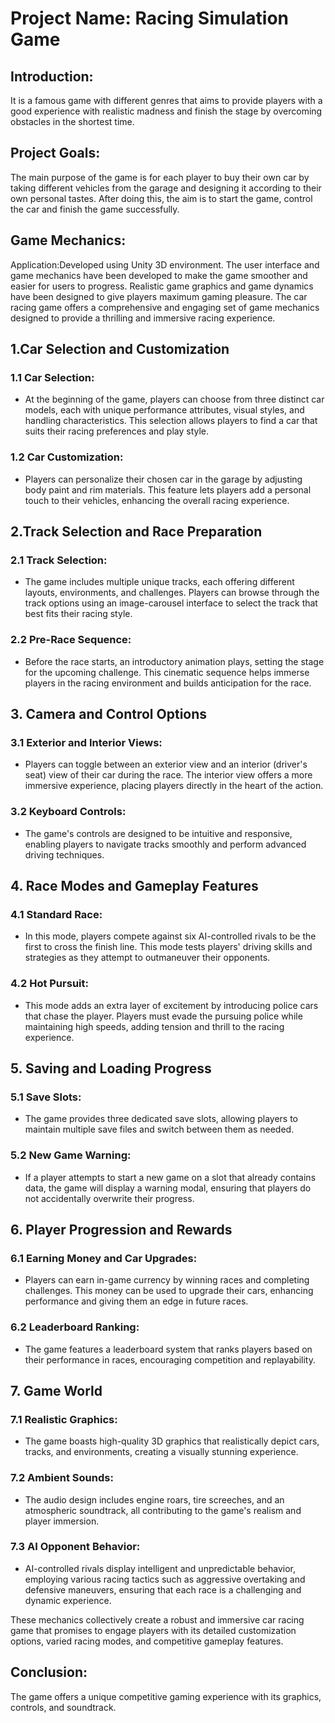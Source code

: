 # Project Name: Racing Simulation Game

## Introduction:  
It is a famous game with different genres that aims to provide players with a good experience with realistic madness and finish 
the stage by overcoming obstacles in the shortest time.

## Project Goals: 
The main purpose of the game is for each player to buy their own car by taking different vehicles from the garage and designing 
it according to their own personal tastes. After doing this, the aim is to start the game, control the car and finish the game successfully.

## Game Mechanics:
Application:Developed using Unity 3D environment. The user interface and game mechanics have been developed to make the game smoother 
and easier for users to progress. Realistic game graphics and game dynamics have been designed to give players maximum gaming pleasure.
The car racing game offers a comprehensive and engaging set of game mechanics designed to provide a thrilling and immersive racing 
experience. 

## 1.Car Selection and Customization

### 1.1 Car Selection:
   - At the beginning of the game, players can choose from three distinct car models, each with unique performance attributes,
     visual styles, and handling characteristics. This selection allows players to find a car that suits their racing preferences and play style.

### 1.2 Car Customization:
   - Players can personalize their chosen car in the garage by adjusting body paint and rim materials. This feature lets players add
     a personal touch to their vehicles, enhancing the overall racing experience.

## 2.Track Selection and Race Preparation

### 2.1 Track Selection:
   - The game includes multiple unique tracks, each offering different layouts, environments, and challenges. Players can browse through
     the track options using an image-carousel interface to select the track that best fits their racing style.

### 2.2 Pre-Race Sequence:
   - Before the race starts, an introductory animation plays, setting the stage for the upcoming challenge. This cinematic sequence helps
     immerse players in the racing environment and builds anticipation for the race.

## 3. Camera and Control Options

### 3.1 Exterior and Interior Views:
  - Players can toggle between an exterior view and an interior (driver's seat) view of their car during the race. The interior view offers
    a more immersive experience, placing players directly in the heart of the action.
  
### 3.2 Keyboard Controls:
  - The game's controls are designed to be intuitive and responsive, enabling players to navigate tracks smoothly and perform advanced driving techniques.

## 4. Race Modes and Gameplay Features

### 4.1 Standard Race:
   - In this mode, players compete against six AI-controlled rivals to be the first to cross the finish line. This mode tests players' driving
     skills and strategies as they attempt to outmaneuver their opponents.

### 4.2 Hot Pursuit:
 - This mode adds an extra layer of excitement by introducing police cars that chase the player. Players must evade the pursuing police while
   maintaining high speeds, adding tension and thrill to the racing experience.

## 5. Saving and Loading Progress

### 5.1 Save Slots:
   - The game provides three dedicated save slots, allowing players to maintain multiple save files and switch between them as needed.

### 5.2 New Game Warning:
   - If a player attempts to start a new game on a slot that already contains data, the game will display a warning modal, ensuring that
     players do not accidentally overwrite their progress.

## 6. Player Progression and Rewards

### 6.1 Earning Money and Car Upgrades:
  - Players can earn in-game currency by winning races and completing challenges. This money can be used to upgrade their cars, enhancing
    performance and giving them an edge in future races.

### 6.2 Leaderboard Ranking:
  - The game features a leaderboard system that ranks players based on their performance in races, encouraging competition and replayability.

## 7. Game World

### 7.1 Realistic Graphics:
  - The game boasts high-quality 3D graphics that realistically depict cars, tracks, and environments, creating a visually stunning experience.

### 7.2 Ambient Sounds:
  - The audio design includes engine roars, tire screeches, and an atmospheric soundtrack, all contributing to the game's realism and player immersion.

### 7.3 AI Opponent Behavior:
  - AI-controlled rivals display intelligent and unpredictable behavior, employing various racing tactics such as aggressive overtaking and
    defensive maneuvers, ensuring that each race is a challenging and dynamic experience.

These mechanics collectively create a robust and immersive car racing game that promises to engage players with its detailed customization options, 
varied racing modes, and competitive gameplay features.

## Conclusion: 
The game offers a unique competitive gaming experience with its graphics, controls, and soundtrack.




